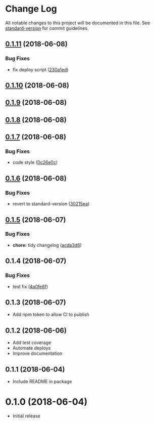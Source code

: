 # Change Log

All notable changes to this project will be documented in this file. See [standard-version](https://github.com/conventional-changelog/standard-version) for commit guidelines.

<a name="0.1.11"></a>
## [0.1.11](https://github.com/aaronjameslang/survey-monkey-streams/compare/v0.1.10...v0.1.11) (2018-06-08)


### Bug Fixes

* fix deploy script ([230a1ed](https://github.com/aaronjameslang/survey-monkey-streams/commit/230a1ed))



<a name="0.1.10"></a>
## [0.1.10](https://github.com/aaronjameslang/survey-monkey-streams/compare/v0.1.9...v0.1.10) (2018-06-08)



<a name="0.1.9"></a>
## [0.1.9](https://github.com/aaronjameslang/survey-monkey-streams/compare/v0.1.8...v0.1.9) (2018-06-08)



<a name="0.1.8"></a>
## [0.1.8](https://github.com/aaronjameslang/survey-monkey-streams/compare/v0.1.7...v0.1.8) (2018-06-08)



<a name="0.1.7"></a>
## [0.1.7](https://github.com/aaronjameslang/survey-monkey-streams/compare/v0.1.6...v0.1.7) (2018-06-08)


### Bug Fixes

* code style ([0c26e0c](https://github.com/aaronjameslang/survey-monkey-streams/commit/0c26e0c))



<a name="0.1.6"></a>
## [0.1.6](https://github.com/aaronjameslang/survey-monkey-streams/compare/v0.1.5...v0.1.6) (2018-06-08)


### Bug Fixes

* revert to standard-version ([30215ea](https://github.com/aaronjameslang/survey-monkey-streams/commit/30215ea))



<a name="0.1.5"></a>
## [0.1.5](https://github.com/aaronjameslang/survey-monkey-streams/compare/v0.1.4...v0.1.5) (2018-06-07)


### Bug Fixes

* **chore:** tidy changelog ([acda3d6](https://github.com/aaronjameslang/survey-monkey-streams/commit/acda3d6))



<a name="0.1.4"></a>
## 0.1.4 (2018-06-07)


### Bug Fixes

* test fix ([4a0fe6f](https://github.com/aaronjameslang/survey-monkey-streams/commit/4a0fe6f))



<a name="0.1.3"></a>
## 0.1.3 (2018-06-07)

* Add npm token to allow CI to publish

<a name="0.1.2"></a>
## 0.1.2 (2018-06-06)

* Add test coverage
* Automate deploys
* Improve documentation

<a name="0.1.1"></a>
## 0.1.1 (2018-06-04)

* Include README in package

<a name="0.1.0"></a>
# 0.1.0 (2018-06-04)

* Initial release
